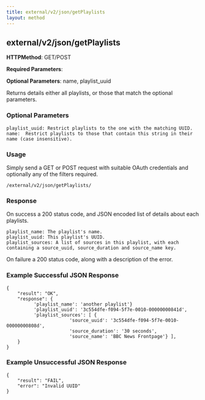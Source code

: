 ```yaml
---
title: external/v2/json/getPlaylists
layout: method
---
```

## external/v2/json/getPlaylists

**HTTPMethod**: GET/POST

**Required Parameters**: 

**Optional Parameters**: name, playlist_uuid


Returns details either all playlists, or those that match the optional parameters.

### Optional Parameters

    playlist_uuid: Restrict playlists to the one with the matching UUID.
    name:  Restrict playlists to those that contain this string in their name (case insensitive).

### Usage

Simply send a GET or POST request with suitable OAuth credentials and optionally any of the filters required.

`/external/v2/json/getPlaylists/`

### Response

On success a 200 status code, and JSON encoded list of details about each playlists.

    playlist_name: The playlist's name.
    playlist_uuid: This playlist's UUID.
    playlist_sources: A list of sources in this playlist, with each containing a source_uuid, source_duration and source_name key.

On failure a 200 status code, along with a description of the error.

### Example Successful JSON Response

    {
        "result": "OK",
        "response": {
              'playlist_name': 'another playlist'}
              'playlist_uuid': '3c554dfe-f094-5f7e-0010-00000000841d',
              'playlist_sources': [ {
                           'source_uuid': '3c554dfe-f094-5f7e-0010-00000000808d',
                           'source_duration': '30 seconds',
                           'source_name': 'BBC News Frontpage'} ],
        }
    }

### Example Unsuccessful JSON Response

    {
        "result": "FAIL",
        "error": "Invalid UUID" 
    }
